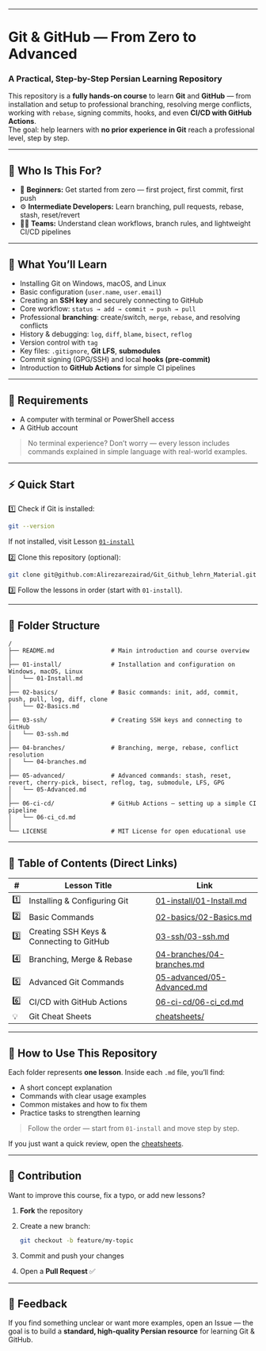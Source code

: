 
---

<div dir="ltr" align="left">

# Git & GitHub — From Zero to Advanced  
### A Practical, Step-by-Step Persian Learning Repository

This repository is a **fully hands-on course** to learn **Git** and **GitHub** — from installation and setup to professional branching, resolving merge conflicts, working with `rebase`, signing commits, hooks, and even **CI/CD with GitHub Actions**.  
The goal: help learners with **no prior experience in Git** reach a professional level, step by step.

---

## 👥 Who Is This For?
- 🧩 **Beginners:** Get started from zero — first project, first commit, first push  
- ⚙️ **Intermediate Developers:** Learn branching, pull requests, rebase, stash, reset/revert  
- 🧑‍💻 **Teams:** Understand clean workflows, branch rules, and lightweight CI/CD pipelines  

---

## 🧠 What You’ll Learn
- Installing Git on Windows, macOS, and Linux  
- Basic configuration (`user.name`, `user.email`)  
- Creating an **SSH key** and securely connecting to GitHub  
- Core workflow: `status → add → commit → push → pull`  
- Professional **branching**: create/switch, `merge`, `rebase`, and resolving conflicts  
- History & debugging: `log`, `diff`, `blame`, `bisect`, `reflog`  
- Version control with `tag`  
- Key files: `.gitignore`, **Git LFS**, **submodules**  
- Commit signing (GPG/SSH) and local **hooks (pre-commit)**  
- Introduction to **GitHub Actions** for simple CI pipelines  

---

## 🧰 Requirements
- A computer with terminal or PowerShell access  
- A GitHub account  

> No terminal experience? Don’t worry — every lesson includes commands explained in simple language with real-world examples.

---

## ⚡ Quick Start

1️⃣ Check if Git is installed:
```bash
git --version
````

If not installed, visit Lesson [`01-install`](./Farsi_version/01-install/01-Install.md)

2️⃣ Clone this repository (optional):

```bash
git clone git@github.com:Alirezarezairad/Git_Github_lehrn_Material.git
```

3️⃣ Follow the lessons in order (start with `01-install`).

---

## 📁 Folder Structure

```
/
├── README.md                # Main introduction and course overview
│
├── 01-install/              # Installation and configuration on Windows, macOS, Linux
│   └── 01-Install.md
│
├── 02-basics/               # Basic commands: init, add, commit, push, pull, log, diff, clone
│   └── 02-Basics.md
│
├── 03-ssh/                  # Creating SSH keys and connecting to GitHub
│   └── 03-ssh.md
│
├── 04-branches/             # Branching, merge, rebase, conflict resolution
│   └── 04-branches.md
│
├── 05-advanced/             # Advanced commands: stash, reset, revert, cherry-pick, bisect, reflog, tag, submodule, LFS, GPG
│   └── 05-Advanced.md
│
├── 06-ci-cd/                # GitHub Actions — setting up a simple CI pipeline
│   └── 06-ci_cd.md
│
└── LICENSE                  # MIT License for open educational use
```

---

## 🧭 Table of Contents (Direct Links)

| #   | Lesson Title                             | Link                                                                     |
| --- | ---------------------------------------- | ------------------------------------------------------------------------ |
| 1️⃣ | Installing & Configuring Git             | [01-install/01-Install.md](./Farsi_version/01-install/01-Install.md)     |
| 2️⃣ | Basic Commands                           | [02-basics/02-Basics.md](./Farsi_version/02-basics/02-Basics.md)         |
| 3️⃣ | Creating SSH Keys & Connecting to GitHub | [03-ssh/03-ssh.md](./Farsi_version/03-ssh/03-ssh.md)                     |
| 4️⃣ | Branching, Merge & Rebase                | [04-branches/04-branches.md](./Farsi_version/04-branches/04-branches.md) |
| 5️⃣ | Advanced Git Commands                    | [05-advanced/05-Advanced.md](./Farsi_version/05-advanced/05-Advanced.md) |
| 6️⃣ | CI/CD with GitHub Actions                | [06-ci-cd/06-ci_cd.md](./Farsi_version/06-ci-cd/06-ci_cd.md)             |
| 💡  | Git Cheat Sheets                         | [cheatsheets/](./Farsi_version/cheatsheets/)                             |

---

## 🧩 How to Use This Repository

Each folder represents **one lesson**.
Inside each `.md` file, you’ll find:

* A short concept explanation
* Commands with clear usage examples
* Common mistakes and how to fix them
* Practice tasks to strengthen learning

> Follow the order — start from `01-install` and move step by step.

If you just want a quick review, open the [cheatsheets](./Farsi_version/cheatsheets/).

---

## 🤝 Contribution

Want to improve this course, fix a typo, or add new lessons?

1. **Fork** the repository
2. Create a new branch:

   ```bash
   git checkout -b feature/my-topic
   ```
3. Commit and push your changes
4. Open a **Pull Request** ✅

---

## 💬 Feedback

If you find something unclear or want more examples,
open an Issue — the goal is to build a **standard, high-quality Persian resource** for learning Git & GitHub.

</div>
